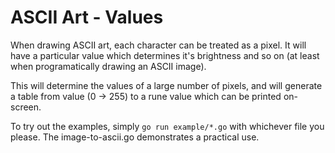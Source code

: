 ASCII Art - Values
==================

When drawing ASCII art, each character can be treated as a pixel. It
will have a particular value which determines it's brightness and so
on (at least when programatically drawing an ASCII image).

This will determine the values of a large number of pixels, and will
generate a table from value (0 -> 255) to a rune value which can be
printed on-screen.

To try out the examples, simply `go run example/*.go` with whichever
file you please. The image-to-ascii.go demonstrates a practical use.

